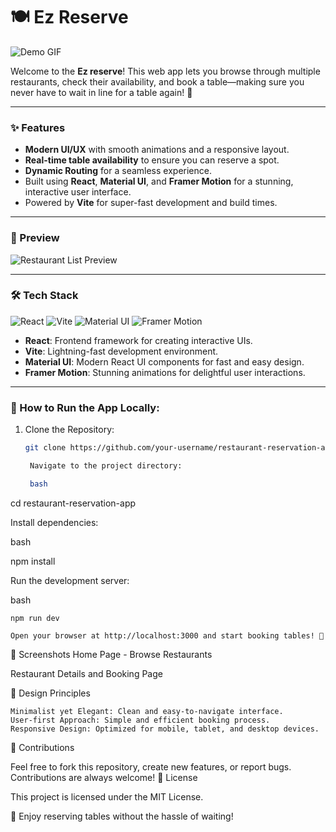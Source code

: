 # 🍽️ Ez Reserve


![Demo GIF](./my-restaurant-app/src/assets/giphy.gif)

Welcome to the **Ez reserve**! This web app lets you browse through multiple restaurants, check their availability, and book a table—making sure you never have to wait in line for a table again! 🚀

---

### ✨ Features

- **Modern UI/UX** with smooth animations and a responsive layout.
- **Real-time table availability** to ensure you can reserve a spot.
- **Dynamic Routing** for a seamless experience.
- Built using **React**, **Material UI**, and **Framer Motion** for a stunning, interactive user interface.
- Powered by **Vite** for super-fast development and build times.

---

### 🌟 Preview

![Restaurant List Preview](./assets/restaurant-preview.gif)



---

### 🛠️ Tech Stack

![React](https://img.shields.io/badge/React-17.0.2-blue)
![Vite](https://img.shields.io/badge/Vite-2.0-green)
![Material UI](https://img.shields.io/badge/Material%20UI-5.0-purple)
![Framer Motion](https://img.shields.io/badge/FramerMotion-5.0-red)

- **React**: Frontend framework for creating interactive UIs.
- **Vite**: Lightning-fast development environment.
- **Material UI**: Modern React UI components for fast and easy design.
- **Framer Motion**: Stunning animations for delightful user interactions.

---

### 🧭 How to Run the App Locally:

1. Clone the Repository:

   ```bash
   git clone https://github.com/your-username/restaurant-reservation-app.git

    Navigate to the project directory:

    bash

cd restaurant-reservation-app

Install dependencies:

bash

npm install

Run the development server:

bash

    npm run dev

    Open your browser at http://localhost:3000 and start booking tables! 🎉

📸 Screenshots
Home Page - Browse Restaurants

Restaurant Details and Booking Page

🎨 Design Principles

    Minimalist yet Elegant: Clean and easy-to-navigate interface.
    User-first Approach: Simple and efficient booking process.
    Responsive Design: Optimized for mobile, tablet, and desktop devices.

🤝 Contributions

Feel free to fork this repository, create new features, or report bugs. Contributions are always welcome!
📄 License

This project is licensed under the MIT License.

🚀 Enjoy reserving tables without the hassle of waiting!

